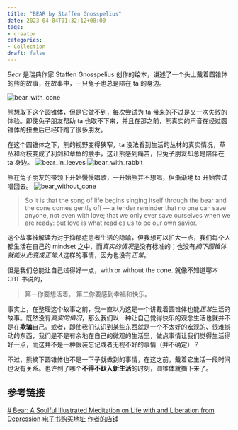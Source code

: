 ```yaml
---
title: "BEAR by Staffen Gnosspelius"
date: 2023-04-04T01:32:12+08:00
tags:
- creator
categories:
- Collection
draft: false
---
```

*Bear* 是瑞典作家 Staffen Gnosspelius 创作的绘本，讲述了一个头上戴着圆锥体的熊的故事，在故事中，一只兔子也总是陪在 ta 的身边。

![bear_with_cone](/post/collection_bear/bear_with_cone.png)

熊想取下这个圆锥体，但是它做不到，每次尝试为 ta 带来的不过是又一次失败的体验。即使兔子朋友帮助 ta 也取不下来，并且在那之前，熊真实的声音在经过圆锥体的扭曲后已经吓跑了很多朋友。

在这个圆锥体之下，熊的视野变得狭窄，ta 没法看到生活的丛林的真实情况，草丛和树枝变成了利剑和章鱼的触手，这让熊感到痛苦，但兔子朋友却总是陪伴在 ta 身边。
![bear_in_leeves](/post/collection_bear/bear_in_leeves.png)
![bear_with_rabbit](/post/collection_bear/bear_with_rabbit.png)

熊在兔子朋友的带领下开始慢慢唱歌，一开始熊并不想唱，但渐渐地 ta 开始尝试唱回去。
![bear_without_cone](/post/collection_bear/bear_without_cone.png)

> So it is that the song of life begins singing itself through the bear and the cone comes gently off — a tender reminder that no one can save anyone, not even with love; that we only ever save ourselves when we are ready: but love is what readies us to be our own savior.

这个故事被解读为对于抑郁症患者生活的隐喻，但我想可以扩大一点，我们每个人都生活在自己的 mindset 之中，而*真实的情况*是没有标准的；也没有*摘下圆锥体就能从此变成正常人*这样的事情，因为也没有*正常*。

但是我们总能让自己过得好一点，with or without the cone. 就像不知道哪本 CBT 书说的，
> 第一你要想活着。
> 第二你要感到幸福和快乐。

事实上，在整理这个故事之前，我一直以为这是一个讲戴着圆锥体也能*正常*生活的故事。既然没有*真实的情况*，那么我们以一种让自己觉得快乐的观念生活也就并不是在**欺骗**自己。或者，即使我们认识到某些东西就是一个不太好的宏观的、很难撼动的东西，我们是不是有余地在自己的微观的生活里，做点事情让我们觉得生活得好一点，而这并不是一种假装忘记或者无视不好的事情（并不确定）？

不过，熊摘下圆锥体也不是一下子就做到的事情，在这之前，戴着它生活一段时间也没有关系。也许到了哪个**不得不跃入新生活**的时刻，圆锥体就摘下来了。

## 参考链接
[# Bear: A Soulful Illustrated Meditation on Life with and Liberation from Depression](https://www.themarginalian.org/2023/02/22/staffan-gnosspelius-bear/?mc_cid=ca7902b618&mc_eid=50c6c8c705)
[电子书购买地址](https://www.amazon.com/Bear-Staffan-Gnosspelius-ebook/dp/B09RPH7TDB)
[作者的店铺](https://www.gnosspelius.com/shop)